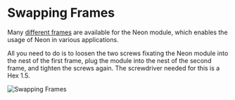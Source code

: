 # Swapping Frames

Many [different frames](https://pupil-labs.com/products/neon/shop) are available for the Neon module, which enables the usage of Neon in various applications. 

All you need to do is to loosen the two screws fixating the Neon module into the nest of the first frame, plug the module into the nest of the second frame, and tighten the screws again. The screwdriver needed for this is a Hex 1.5.

![Swapping Frames](./swap_frames.jpg)
<!-- You can easily detach the Neon module from one frame and attach it to another. Check the video below to see how it's done. -->

<!-- <video width="100%" controls>
  <source src="./yellow.mp4" type="video/mp4">
</video> -->